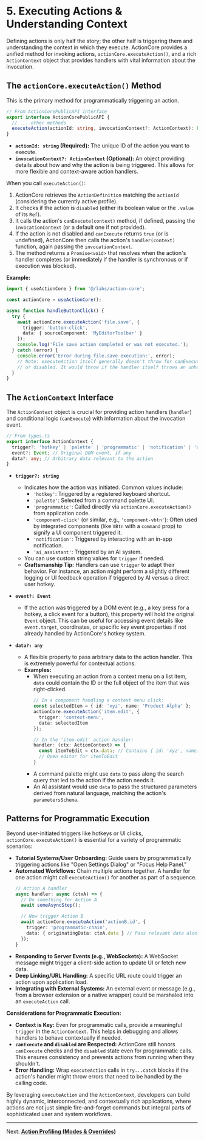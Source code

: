 # 5. Executing Actions & Understanding Context

Defining actions is only half the story; the other half is triggering them and understanding the context in which they execute. ActionCore provides a unified method for invoking actions, `actionCore.executeAction()`, and a rich `ActionContext` object that provides handlers with vital information about the invocation.

## The `actionCore.executeAction()` Method

This is the primary method for programmatically triggering an action.

```typescript
// From ActionCorePublicAPI interface
export interface ActionCorePublicAPI {
  // ... other methods
  executeAction(actionId: string, invocationContext?: ActionContext): Promise<void>;
}
```

*   **`actionId: string` (Required):** The unique ID of the action you want to execute.
*   **`invocationContext?: ActionContext` (Optional):** An object providing details about how and why the action is being triggered. This allows for more flexible and context-aware action handlers.

When you call `executeAction()`:

1.  ActionCore retrieves the `ActionDefinition` matching the `actionId` (considering the currently active profile).
2.  It checks if the action is `disabled` (either its boolean value or the `.value` of its `Ref`).
3.  It calls the action's `canExecute(context)` method, if defined, passing the `invocationContext` (or a default one if not provided).
4.  If the action is not disabled and `canExecute` returns `true` (or is undefined), ActionCore then calls the action's `handler(context)` function, again passing the `invocationContext`.
5.  The method returns a `Promise<void>` that resolves when the action's handler completes (or immediately if the handler is synchronous or if execution was blocked).

**Example:**

```typescript
import { useActionCore } from '@/labs/action-core';

const actionCore = useActionCore();

async function handleButtonClick() {
  try {
    await actionCore.executeAction('file.save', {
      trigger: 'button-click',
      data: { sourceComponent: 'MyEditorToolbar' }
    });
    console.log('File save action completed or was not executed.');
  } catch (error) {
    console.error('Error during file.save execution:', error);
    // Note: executeAction itself generally doesn't throw for canExecute=false
    // or disabled. It would throw if the handler itself throws an unhandled error.
  }
}
```

## The `ActionContext` Interface

The `ActionContext` object is crucial for providing action handlers (`handler`) and conditional logic (`canExecute`) with information about the invocation event.

```typescript
// From types.ts
export interface ActionContext {
  trigger?: 'hotkey' | 'palette' | 'programmatic' | 'notification' | 'ai_assistant' | string;
  event?: Event; // Original DOM event, if any
  data?: any; // Arbitrary data relevant to the action
}
```

*   **`trigger?: string`**
    *   Indicates how the action was initiated. Common values include:
        *   `'hotkey'`: Triggered by a registered keyboard shortcut.
        *   `'palette'`: Selected from a command palette UI.
        *   `'programmatic'`: Called directly via `actionCore.executeAction()` from application code.
        *   `'component-click'` (or similar, e.g., `'component-vbtn'`): Often used by integrated components (like `VBtn` with a `command` prop) to signify a UI component triggered it.
        *   `'notification'`: Triggered by interacting with an in-app notification.
        *   `'ai_assistant'`: Triggered by an AI system.
    *   You can use custom string values for `trigger` if needed.
    *   **Craftsmanship Tip:** Handlers can use `trigger` to adapt their behavior. For instance, an action might perform a slightly different logging or UI feedback operation if triggered by AI versus a direct user hotkey.

*   **`event?: Event`**
    *   If the action was triggered by a DOM event (e.g., a key press for a hotkey, a click event for a button), this property will hold the original `Event` object. This can be useful for accessing event details like `event.target`, coordinates, or specific key event properties if not already handled by ActionCore's hotkey system.

*   **`data?: any`**
    *   A flexible property to pass arbitrary data to the action handler. This is extremely powerful for contextual actions.
    *   **Examples:**
        *   When executing an action from a context menu on a list item, `data` could contain the ID or the full object of the item that was right-clicked.
            ```typescript
            // In a component handling a context menu click:
            const selectedItem = { id: 'xyz', name: 'Product Alpha' };
            actionCore.executeAction('item.edit', {
              trigger: 'context-menu',
              data: selectedItem
            });

            // In the 'item.edit' action handler:
            handler: (ctx: ActionContext) => {
              const itemToEdit = ctx.data; // Contains { id: 'xyz', name: 'Product Alpha' }
              // Open editor for itemToEdit
            }
            ```
        *   A command palette might use `data` to pass along the search query that led to the action if the action needs it.
        *   An AI assistant would use `data` to pass the structured parameters derived from natural language, matching the action's `parametersSchema`.

## Patterns for Programmatic Execution

Beyond user-initiated triggers like hotkeys or UI clicks, `actionCore.executeAction()` is essential for a variety of programmatic scenarios:

*   **Tutorial Systems/User Onboarding:** Guide users by programmatically triggering actions like "Open Settings Dialog" or "Focus Help Panel."
*   **Automated Workflows:** Chain multiple actions together. A handler for one action might call `executeAction()` for another as part of a sequence.
    ```typescript
    // Action A handler
    async handler: async (ctxA) => {
      // Do something for Action A
      await someAsyncStep();

      // Now trigger Action B
      await actionCore.executeAction('actionB.id', {
        trigger: 'programmatic-chain',
        data: { originatingData: ctxA.data } // Pass relevant data along
      });
    }
    ```
*   **Responding to Server Events (e.g., WebSockets):** A WebSocket message might trigger a client-side action to update UI or fetch new data.
*   **Deep Linking/URL Handling:** A specific URL route could trigger an action upon application load.
*   **Integrating with External Systems:** An external event or message (e.g., from a browser extension or a native wrapper) could be marshaled into an `executeAction` call.

**Considerations for Programmatic Execution:**

*   **Context is Key:** Even for programmatic calls, provide a meaningful `trigger` in the `ActionContext`. This helps in debugging and allows handlers to behave contextually if needed.
*   **`canExecute` and `disabled` are Respected:** ActionCore still honors `canExecute` checks and the `disabled` state even for programmatic calls. This ensures consistency and prevents actions from running when they shouldn't.
*   **Error Handling:** Wrap `executeAction` calls in `try...catch` blocks if the action's handler might throw errors that need to be handled by the calling code.

By leveraging `executeAction` and the `ActionContext`, developers can build highly dynamic, interconnected, and contextually rich applications, where actions are not just simple fire-and-forget commands but integral parts of sophisticated user and system workflows.

---

Next: [**Action Profiling (Modes & Overrides)**](./06-action-profiling.md)
